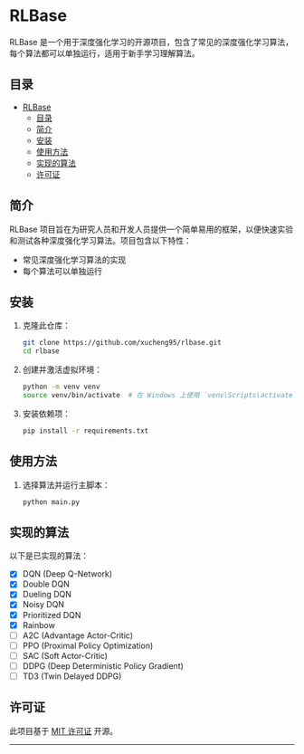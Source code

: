 # RLBase

RLBase 是一个用于深度强化学习的开源项目，包含了常见的深度强化学习算法，每个算法都可以单独运行，适用于新手学习理解算法。

## 目录

- [RLBase](#rlbase)
  - [目录](#目录)
  - [简介](#简介)
  - [安装](#安装)
  - [使用方法](#使用方法)
  - [实现的算法](#实现的算法)
  - [许可证](#许可证)

## 简介

RLBase 项目旨在为研究人员和开发人员提供一个简单易用的框架，以便快速实验和测试各种深度强化学习算法。项目包含以下特性：

- 常见深度强化学习算法的实现
- 每个算法可以单独运行

## 安装

1. 克隆此仓库：
    ```bash
    git clone https://github.com/xucheng95/rlbase.git
    cd rlbase
    ```

2. 创建并激活虚拟环境：
    ```bash
    python -m venv venv
    source venv/bin/activate  # 在 Windows 上使用 `venv\Scripts\activate`
    ```

3. 安装依赖项：
    ```bash
    pip install -r requirements.txt
    ```

## 使用方法

1. 选择算法并运行主脚本：
    ```bash
    python main.py
    ```

## 实现的算法

以下是已实现的算法：

- [X] DQN (Deep Q-Network)
- [X] Double DQN
- [X] Dueling DQN
- [X] Noisy DQN
- [X] Prioritized DQN
- [X] Rainbow
- [ ] A2C (Advantage Actor-Critic)
- [ ] PPO (Proximal Policy Optimization)
- [ ] SAC (Soft Actor-Critic)
- [ ] DDPG (Deep Deterministic Policy Gradient)
- [ ] TD3 (Twin Delayed DDPG)

## 许可证

此项目基于 [MIT 许可证](LICENSE) 开源。

---


